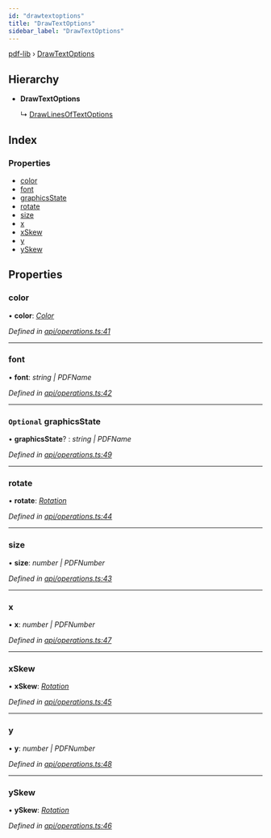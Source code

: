 ```yaml
---
id: "drawtextoptions"
title: "DrawTextOptions"
sidebar_label: "DrawTextOptions"
---
```


[pdf-lib](../index.md) › [DrawTextOptions](drawtextoptions.md)

## Hierarchy

* **DrawTextOptions**

  ↳ [DrawLinesOfTextOptions](drawlinesoftextoptions.md)

## Index

### Properties

* [color](drawtextoptions.md#color)
* [font](drawtextoptions.md#font)
* [graphicsState](drawtextoptions.md#optional-graphicsstate)
* [rotate](drawtextoptions.md#rotate)
* [size](drawtextoptions.md#size)
* [x](drawtextoptions.md#x)
* [xSkew](drawtextoptions.md#xskew)
* [y](drawtextoptions.md#y)
* [ySkew](drawtextoptions.md#yskew)

## Properties

###  color

• **color**: *[Color](../index.md#color)*

*Defined in [api/operations.ts:41](https://github.com/Hopding/pdf-lib/blob/d213f92/src/api/operations.ts#L41)*

___

###  font

• **font**: *string | PDFName*

*Defined in [api/operations.ts:42](https://github.com/Hopding/pdf-lib/blob/d213f92/src/api/operations.ts#L42)*

___

### `Optional` graphicsState

• **graphicsState**? : *string | PDFName*

*Defined in [api/operations.ts:49](https://github.com/Hopding/pdf-lib/blob/d213f92/src/api/operations.ts#L49)*

___

###  rotate

• **rotate**: *[Rotation](../index.md#rotation)*

*Defined in [api/operations.ts:44](https://github.com/Hopding/pdf-lib/blob/d213f92/src/api/operations.ts#L44)*

___

###  size

• **size**: *number | PDFNumber*

*Defined in [api/operations.ts:43](https://github.com/Hopding/pdf-lib/blob/d213f92/src/api/operations.ts#L43)*

___

###  x

• **x**: *number | PDFNumber*

*Defined in [api/operations.ts:47](https://github.com/Hopding/pdf-lib/blob/d213f92/src/api/operations.ts#L47)*

___

###  xSkew

• **xSkew**: *[Rotation](../index.md#rotation)*

*Defined in [api/operations.ts:45](https://github.com/Hopding/pdf-lib/blob/d213f92/src/api/operations.ts#L45)*

___

###  y

• **y**: *number | PDFNumber*

*Defined in [api/operations.ts:48](https://github.com/Hopding/pdf-lib/blob/d213f92/src/api/operations.ts#L48)*

___

###  ySkew

• **ySkew**: *[Rotation](../index.md#rotation)*

*Defined in [api/operations.ts:46](https://github.com/Hopding/pdf-lib/blob/d213f92/src/api/operations.ts#L46)*
